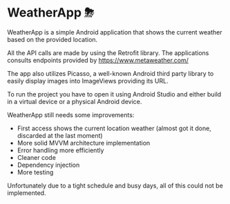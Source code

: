 # WeatherApp ⛈

WeatherApp is a simple Android application that shows the current weather based on the provided location. 

All the API calls are made by using the Retrofit library. 
The applications consults endpoints provided by https://www.metaweather.com/

The app also utilizes Picasso, a well-known Android third party library to easily display images into ImageViews providing its URL.



To run the project you have to open it using Android Studio and either build in a virtual device or a physical Android device. 

WeatherApp still needs some improvements: 
- First access shows the current location weather (almost got it done, discarded at the last moment)
- More solid MVVM architecture implementation
- Error handling more efficiently 
- Cleaner code 
- Dependency injection
- More testing

Unfortunately due to a tight schedule and busy days, all of this could not be implemented.  


